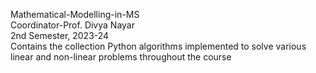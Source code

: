 Mathematical-Modelling-in-MS
<br>
Coordinator-Prof. Divya Nayar
<br>
2nd Semester, 2023-24
<br>
Contains the collection Python algorithms implemented to solve various linear and non-linear problems throughout the course 
